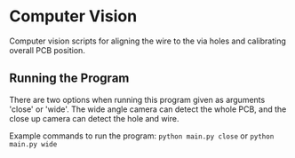 # Computer Vision
Computer vision scripts for aligning the wire to the via holes and calibrating overall PCB position.

## Running the Program

There are two options when running this program given as arguments 'close' or 'wide'. The wide angle camera can detect the whole PCB, and the close up camera can detect the hole and wire.

Example commands to run the program: ``` python main.py close ``` or ``` python main.py wide ```

